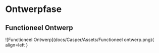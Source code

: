 # Ontwerpfase

## Functioneel Ontwerp
![Functioneel Ontwerp](docs/Casper/Assets/Functioneel ontwerp.png){ align=left }